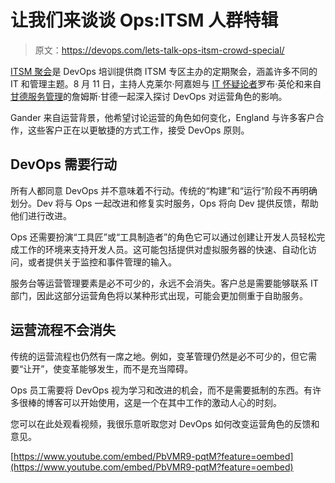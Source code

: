 # 让我们来谈谈 Ops:ITSM 人群特辑

> 原文：<https://devops.com/lets-talk-ops-itsm-crowd-special/>

[ITSM 聚会](https://www.youtube.com/channel/UCO1-auh6FwgROoXy--ozOMg)是 DevOps 培训提供商 ITSM 专区主办的定期聚会，涵盖许多不同的 IT 和管理主题。8 月 11 日，主持人克莱尔·阿嘉妲与 [IT 怀疑论者](http://www.itskeptic.org/blog)罗布·英伦和来自[甘德服务管理](http://www.gander.co.nz/)的詹姆斯·甘德一起深入探讨 DevOps 对运营角色的影响。

Gander 来自运营背景，他希望讨论运营的角色如何变化，England 与许多客户合作，这些客户正在以更敏捷的方式工作，接受 DevOps 原则。

## DevOps 需要行动

所有人都同意 DevOps 并不意味着不行动。传统的“构建”和“运行”阶段不再明确划分。Dev 将与 Ops 一起改进和修复实时服务，Ops 将向 Dev 提供反馈，帮助他们进行改进。

Ops 还需要扮演“工具匠”或“工具制造者”的角色它可以通过创建让开发人员轻松完成工作的环境来支持开发人员。这可能包括提供对虚拟服务器的快速、自动化访问，或者提供关于监控和事件管理的输入。

服务台等运营管理要素是必不可少的，永远不会消失。客户总是需要能够联系 IT 部门，因此这部分运营角色将以某种形式出现，可能会更加侧重于自助服务。

## 运营流程不会消失

传统的运营流程也仍然有一席之地。例如，变革管理仍然是必不可少的，但它需要“让开”，使变革能够发生，而不是充当障碍。

Ops 员工需要将 DevOps 视为学习和改进的机会，而不是需要抵制的东西。有许多很棒的博客可以开始使用，这是一个在其中工作的激动人心的时刻。

您可以在此处观看视频，我很乐意听取您对 DevOps 如何改变运营角色的反馈和意见。

[https://www.youtube.com/embed/PbVMR9-pqtM?feature=oembed](https://www.youtube.com/embed/PbVMR9-pqtM?feature=oembed)